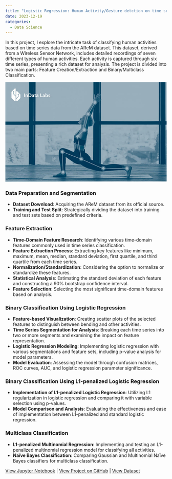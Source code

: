 ```yaml
---
title: "Logistic Regression: Human Activity/Gesture detction on time series data"
date: 2023-12-19
categories:
  - Data Science
---
```


In this project, I explore the intricate task of classifying human activities based on time series data from the AReM dataset. This dataset, derived from a Wireless Sensor Network, includes detailed recordings of seven different types of human activities. Each activity is captured through six time series, presenting a rich dataset for analysis. The project is divided into two main parts: Feature Creation/Extraction and Binary/Multiclass Classification.

![Alt text for image](/assets/images/human-activity.jpeg)

<!--more-->

### Data Preparation and Segmentation
- **Dataset Download**: Acquiring the AReM dataset from its official source.
- **Training and Test Split**: Strategically dividing the dataset into training and test sets based on predefined criteria.

### Feature Extraction
- **Time-Domain Feature Research**: Identifying various time-domain features commonly used in time series classification.
- **Feature Extraction Process**: Extracting key features like minimum, maximum, mean, median, standard deviation, first quartile, and third quartile from each time series.
- **Normalization/Standardization**: Considering the option to normalize or standardize these features.
- **Statistical Analysis**: Estimating the standard deviation of each feature and constructing a 90% bootstrap confidence interval.
- **Feature Selection**: Selecting the most significant time-domain features based on analysis.

### Binary Classification Using Logistic Regression
- **Feature-based Visualization**: Creating scatter plots of the selected features to distinguish between bending and other activities.
- **Time Series Segmentation for Analysis**: Breaking each time series into two or more segments and examining the impact on feature representation.
- **Logistic Regression Modeling**: Implementing logistic regression with various segmentations and feature sets, including p-value analysis for model parameters.
- **Model Evaluation**: Assessing the model through confusion matrices, ROC curves, AUC, and logistic regression parameter significance.

### Binary Classification Using L1-penalized Logistic Regression
- **Implementation of L1-penalized Logistic Regression**: Utilizing L1 regularization in logistic regression and comparing it with variable selection using p-values.
- **Model Comparison and Analysis**: Evaluating the effectiveness and ease of implementation between L1-penalized and standard logistic regression.

### Multiclass Classification
- **L1-penalized Multinomial Regression**: Implementing and testing an L1-penalized multinomial regression model for classifying all activities.
- **Naïve Bayes Classification**: Comparing Gaussian and Multinomial Naïve Bayes classifiers for multiclass classification.

[View Jupyter Notebook](https://nbviewer.org/github/Payapulli/Payapulli.github.io/blob/main/jupyter-notebooks/AReM-logit-reg.ipynb) | 
[View Project on GitHub](URL_to_your_GitHub_repository) |
[View Dataset](https://archive.ics.uci.edu/dataset/366/activity+recognition+system+based+on+multisensor+data+fusion+arem)